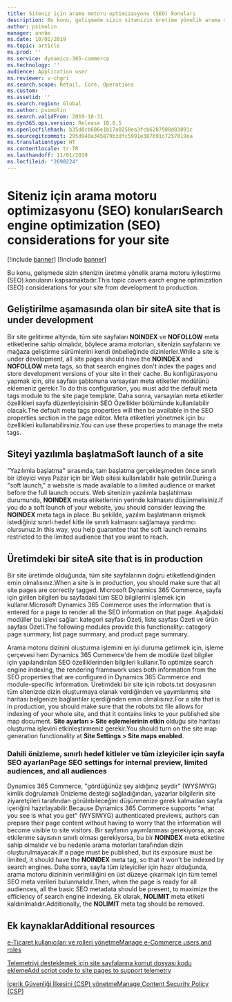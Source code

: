 ```yaml
---
title: Siteniz için arama motoru optimizasyonu (SEO) konuları
description: Bu konu, gelişmede sizin sitenizin üretime yönelik arama motoru iyileştirme (SEO) konularını kapsamaktadır.
author: psimolin
manager: annbe
ms.date: 10/01/2019
ms.topic: article
ms.prod: ''
ms.service: dynamics-365-commerce
ms.technology: ''
audience: Application user
ms.reviewer: v-chgri
ms.search.scope: Retail, Core, Operations
ms.custom: ''
ms.assetid: ''
ms.search.region: Global
ms.author: psimolin
ms.search.validFrom: 2019-10-31
ms.dyn365.ops.version: Release 10.0.5
ms.openlocfilehash: b35d0cb606e1b17a0258ea3fcb6287988d83091c
ms.sourcegitcommit: 295d940a345879b3dfc5991e387b91c7257019ea
ms.translationtype: HT
ms.contentlocale: tr-TR
ms.lasthandoff: 11/01/2019
ms.locfileid: "2698224"
---
```

# <a name="search-engine-optimization-seo-considerations-for-your-site"></a><span data-ttu-id="148c5-103">Siteniz için arama motoru optimizasyonu (SEO) konuları</span><span class="sxs-lookup"><span data-stu-id="148c5-103">Search engine optimization (SEO) considerations for your site</span></span>

[!include [banner](includes/preview-banner.md)]
[!include [banner](includes/banner.md)]

<span data-ttu-id="148c5-104">Bu konu, gelişmede sizin sitenizin üretime yönelik arama motoru iyileştirme (SEO) konularını kapsamaktadır.</span><span class="sxs-lookup"><span data-stu-id="148c5-104">This topic covers earch engine optimization (SEO) considerations for your site from development to production.</span></span>

## <a name="a-site-that-is-under-development"></a><span data-ttu-id="148c5-105">Geliştirilme aşamasında olan bir site</span><span class="sxs-lookup"><span data-stu-id="148c5-105">A site that is under development</span></span>

<span data-ttu-id="148c5-106">Bir site gelitirme altýnda, tüm site sayfaları **NOINDEX** ve **NOFOLLOW** meta etiketlerine sahip olmalıdır, böylece arama motorları, sitenizin sayfalarını ve mağaza geliştirme sürümlerini kendi önbelleğinde dizinlerler.</span><span class="sxs-lookup"><span data-stu-id="148c5-106">While a site is under development, all site pages should have the **NOINDEX** and **NOFOLLOW** meta tags, so that search engines don't index the pages and store development versions of your site in their cache.</span></span> <span data-ttu-id="148c5-107">Bu konfigürasyonu yapmak için, site sayfası şablonuna varsayılan meta etiketler modülünü eklemeniz gerekir.</span><span class="sxs-lookup"><span data-stu-id="148c5-107">To do this configuration, you must add the default meta tags module to the site page template.</span></span> <span data-ttu-id="148c5-108">Daha sonra, varsayılan meta etiketler özellikleri sayfa düzenleyicisinin SEO Özellikler bölümünde kullanılabilir olacak.</span><span class="sxs-lookup"><span data-stu-id="148c5-108">The default meta tags properties will then be available in the SEO properties section in the page editor.</span></span> <span data-ttu-id="148c5-109">Meta etiketleri yönetmek için bu özellikleri kullanabilirsiniz.</span><span class="sxs-lookup"><span data-stu-id="148c5-109">You can use these properties to manage the meta tags.</span></span>

## <a name="soft-launch-of-a-site"></a><span data-ttu-id="148c5-110">Siteyi yazılımla başlatma</span><span class="sxs-lookup"><span data-stu-id="148c5-110">Soft launch of a site</span></span>

<span data-ttu-id="148c5-111">"Yazılımla başlatma" sırasında, tam başlatma gerçekleşmeden önce sınırlı bir izleyici veya Pazar için bir Web sitesi kullanılabilir hale getirilir.</span><span class="sxs-lookup"><span data-stu-id="148c5-111">During a "soft launch," a website is made available to a limited audience or market before the full launch occurs.</span></span> <span data-ttu-id="148c5-112">Web sitenizin yazılımla başlatılması durumunda, **NOINDEX** meta etiketlerinin yerinde kalmasını düşünmelisiniz.</span><span class="sxs-lookup"><span data-stu-id="148c5-112">If you do a soft launch of your website, you should consider leaving the **NOINDEX** meta tags in place.</span></span> <span data-ttu-id="148c5-113">Bu şekilde, yazılım başlatmanın erişmek istediğiniz sınırlı hedef kitle ile sınırlı kalmasını sağlamaya yardımcı olursunuz.</span><span class="sxs-lookup"><span data-stu-id="148c5-113">In this way, you help guarantee that the soft launch remains restricted to the limited audience that you want to reach.</span></span>

## <a name="a-site-that-is-in-production"></a><span data-ttu-id="148c5-114">Üretimdeki bir site</span><span class="sxs-lookup"><span data-stu-id="148c5-114">A site that is in production</span></span>

<span data-ttu-id="148c5-115">Bir site üretimde olduğunda, tüm site sayfalarının doğru etiketlendiğinden emin olmalısınız.</span><span class="sxs-lookup"><span data-stu-id="148c5-115">When a site is in production, you should make sure that all site pages are correctly tagged.</span></span> <span data-ttu-id="148c5-116">Microsoft Dynamics 365 Commerce, sayfa için girilen bilgileri bu sayfadaki tüm SEO bilgilerini işlemek için kullanır.</span><span class="sxs-lookup"><span data-stu-id="148c5-116">Microsoft Dynamics 365 Commerce uses the information that is entered for a page to render all the SEO information on that page.</span></span> <span data-ttu-id="148c5-117">Aşağıdaki modüller bu işlevi sağlar: kategori sayfası Özeti, liste sayfası Özeti ve ürün sayfası Özeti.</span><span class="sxs-lookup"><span data-stu-id="148c5-117">The following modules provide this functionality: category page summary, list page summary, and product page summary.</span></span>

<span data-ttu-id="148c5-118">Arama motoru dizinini oluşturma işlemini en iyi duruma getirmek için, işleme çerçevesi hem Dynamics 365 Commerce'de hem de modüle özel bilgiler için yapılandırılan SEO özelliklerinden bilgileri kullanır.</span><span class="sxs-lookup"><span data-stu-id="148c5-118">To optimize search engine indexing, the rendering framework uses both information from the SEO properties that are configured in Dynamics 365 Commerce and module-specific information.</span></span> <span data-ttu-id="148c5-119">Üretimdeki bir site için robots.txt dosyasının tüm sitenizde dizin oluşturmaya olanak verdiğinden ve yayımlanmış site haritası belgenize bağlantılar içerdiğinden emin olmalısınız.</span><span class="sxs-lookup"><span data-stu-id="148c5-119">For a site that is in production, you should make sure that the robots.txt file allows for indexing of your whole site, and that it contains links to your published site map document.</span></span> <span data-ttu-id="148c5-120">**Site ayarları \> Site eşlemelerinin etkin** olduğu site haritası oluşturma işlevini etkinleştirmeniz gerekir.</span><span class="sxs-lookup"><span data-stu-id="148c5-120">You should turn on the site map generation functionality at **Site Settings \> Site maps enabled**.</span></span>

### <a name="page-seo-settings-for-internal-preview-limited-audiences-and-all-audiences"></a><span data-ttu-id="148c5-121">Dahili önizleme, sınırlı hedef kitleler ve tüm izleyiciler için sayfa SEO ayarları</span><span class="sxs-lookup"><span data-stu-id="148c5-121">Page SEO settings for internal preview, limited audiences, and all audiences</span></span>

<span data-ttu-id="148c5-122">Dynamics 365 Commerce, "gördüğünüz şey aldığınız şeydir" (WYSIWYG) kimlik doğrulamalı Önizleme desteği sağladığından, yazarlar bilgilerin site ziyaretçileri tarafından görülebileceğini düşünmenize gerek kalmadan sayfa içeriğini hazırlayabilir.</span><span class="sxs-lookup"><span data-stu-id="148c5-122">Because Dynamics 365 Commerce supports "what you see is what you get" (WYSIWYG) authenticated previews, authors can prepare their page content without having to worry that the information will become visible to site visitors.</span></span> <span data-ttu-id="148c5-123">Bir sayfanın yayımlanması gerekiyorsa, ancak etkilenme sayısının sınırlı olması gerekiyorsa, bu bir **NOINDEX** meta etiketine sahip olmalıdır ve bu nedenle arama motorları tarafından dizin oluşturulmayacak.</span><span class="sxs-lookup"><span data-stu-id="148c5-123">If a page must be published, but its exposure must be limited, it should have the **NOINDEX** meta tag, so that it won't be indexed by search engines.</span></span> <span data-ttu-id="148c5-124">Daha sonra, sayfa tüm izleyiciler için hazır olduğunda, arama motoru dizininin verimliliğini en üst düzeye çıkarmak için tüm temel SEO meta verileri bulunmalıdır.</span><span class="sxs-lookup"><span data-stu-id="148c5-124">Then, when the page is ready for all audiences, all the basic SEO metadata should be present, to maximize the efficiency of search engine indexing.</span></span> <span data-ttu-id="148c5-125">Ek olarak, **NOLIMIT** meta etiketi kaldırılmalıdır.</span><span class="sxs-lookup"><span data-stu-id="148c5-125">Additionally, the **NOLIMIT** meta tag should be removed.</span></span>

## <a name="additional-resources"></a><span data-ttu-id="148c5-126">Ek kaynaklar</span><span class="sxs-lookup"><span data-stu-id="148c5-126">Additional resources</span></span>

[<span data-ttu-id="148c5-127">e-Ticaret kullanıcıları ve rolleri yönetme</span><span class="sxs-lookup"><span data-stu-id="148c5-127">Manage e-Commerce users and roles</span></span>](manage-ecommerce-users-roles.md)

[<span data-ttu-id="148c5-128">Telemetriyi desteklemek için site sayfalarına komut dosyası kodu ekleme</span><span class="sxs-lookup"><span data-stu-id="148c5-128">Add script code to site pages to support telemetry</span></span>](add-telemetry.md)

[<span data-ttu-id="148c5-129">İçerik Güvenliği İlkesini (CSP) yönetme</span><span class="sxs-lookup"><span data-stu-id="148c5-129">Manage Content Security Policy (CSP)</span></span>](manage-csp.md)
